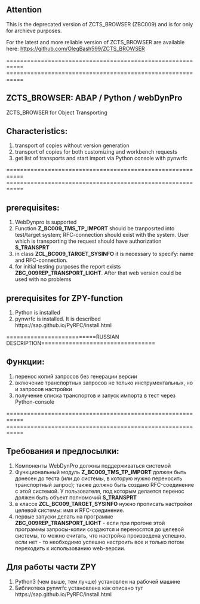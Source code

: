 ## Attention
This is the deprecated version of ZCTS_BROWSER (ZBC009) and is for only for archieve purposes.

For the latest and more reliable version of ZCTS_BROWSER are available here: https://github.com/OlegBash599/ZCTS_BROWSER

=========================================================== <BR>
=========================================================== <BR>
## ZCTS_BROWSER: ABAP / Python / webDynPro 
ZCTS_BROWSER for Object Transporting
<h2>Characteristics: </h2>
<ol type="1">
  <li>transport of copies without version generation</li>
  <li>transport of copies for both customizing and workbench requests</li>
  <li>get list of transports and start import via Python console with pynwrfc</li>
</ol>
=========================================================== <BR>
=========================================================== <BR>
<h2>prerequisites: </h2>
<ol type="1">
  <li>WebDynpro is supported</li>
  <li>Function <b>Z_BC009_TMS_TP_IMPORT</b> should be tranposrted into test/target system;  RFC-connection should exist with the system. User which is transporting the request should have authorization  <b>S_TRANSPRT</b> </li>
  <li>in class <b>ZCL_BC009_TARGET_SYSINFO</b> it is necessary to specify: name and RFC-connection.</li>
  <li>for initial testing purposes the report exists <b>ZBC_009REP_TRANSPORT_LIGHT</b>. After that web version could be used with no problems</li>
</ol>  

<h2>prerequisites for ZPY-function </h2>
<ol type="1">
  <li>Python is installed</li>
  <li>pynwrfc is installed. It is described  https://sap.github.io/PyRFC/install.html </li>
</ol> 

==========================RUSSIAN DESCRIPTION=================================
<h2>Функции: </h2>
<ol type="1">
  <li>перенос копий запросов без генерации версии</li>
  <li>включение транспортных запросов не только инструментальных, но и запросов настройки</li>
  <li>получение списка транспортов и запуск импорта в тест через Python-console</li>
</ol>
=========================================================== <BR>
=========================================================== <BR>
<h2>Требования и предпосылки: </h2>
<ol type="1">
  <li>Компоненты WebDynPro должны поддерживаться системой</li>
  <li>Функциональный модуль <b>Z_BC009_TMS_TP_IMPORT</b> должен быть донесен до теста (или до системы, в которую нужно переносить транспортный запрос); также должно быть создано RFC-соединение с этой системой. У пользователя, под которым делается перенос должен быть объект полномочий  <b>S_TRANSPRT</b> </li>
  <li>в классе <b>ZCL_BC009_TARGET_SYSINFO</b> нужно прописать настройки целевой системы: имя и RFC-соединение.</li>
  <li>первые запуски делать на программе <b>ZBC_009REP_TRANSPORT_LIGHT</b> - если при прогоне этой программы запросы-копии создаются и переносятся до целевой системы, то можно считать, что настройка произведена успешно. если нет - то необходимо успешно настроить все и только потом переходить к использованию web-версии.</li>
</ol>  

<h2>Для работы части ZPY </h2>
<ol type="1">
  <li>Python3 (чем выше, тем лучше) установлен на рабочей машине </li>
  <li> Библиотека pynwrfc установлена как описано тут https://sap.github.io/PyRFC/install.html </li>
</ol> 
